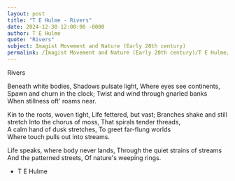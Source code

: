 ```yaml
---
layout: post
title: "T E Hulme - Rivers"
date: 2024-12-30 12:00:00 -0000
author: T E Hulme
quote: "Rivers"
subject: Imagist Movement and Nature (Early 20th century)
permalink: /Imagist Movement and Nature (Early 20th century)/T E Hulme/T E Hulme - Rivers
---
```


Rivers

Beneath white bodies,
Shadows pulsate light,
Where eyes see continents,
Spawn and churn in the clock;
Twist and wind through gnarled banks  
When stillness oft' roams near.

Kin to the roots, woven tight,
Life fettered, but vast;
Branches shake and still stretch
Into the chorus of moss,
That spirals tender threads,  
A calm hand of dusk stretches,
To greet far-flung worlds  
Where touch pulls out into streams.

Life speaks, where body never lands,
Through the quiet strains of streams
And the patterned streets,
Of nature's weeping rings.


- T E Hulme
